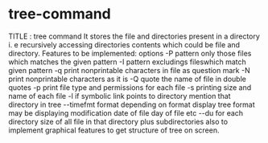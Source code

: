 # tree-command
TITLE : tree command
It stores the file and directories present in a directory i. e recursively accessing directories contents which could be file and directory. 
Features to be implemented: options
-P pattern only those files which matches the given pattern
-I pattern excludings fileswhich match given pattern
-q print nonprintable characters in file as question mark
-N print nonprintable characters as it is
-Q quote the name of file in double quotes
-p print file type and permissions for each file
-s printing size and name of each file
-l if symbolic link points to directory mention that directory in tree
--timefmt format depending on format display tree format may be displaying modification date of file day of file etc
--du for each directory size of all file in that directory plus subdirectories
also to implement graphical features to get structure of tree on screen.
